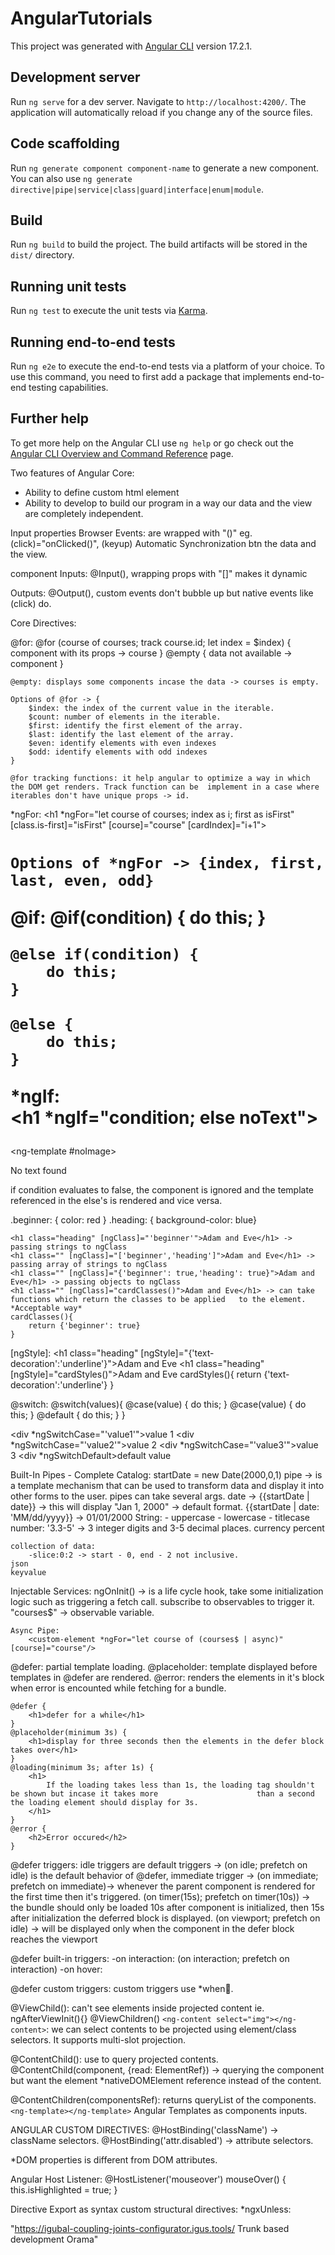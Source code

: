 # AngularTutorials

This project was generated with [Angular CLI](https://github.com/angular/angular-cli) version 17.2.1.

## Development server

Run `ng serve` for a dev server. Navigate to `http://localhost:4200/`. The application will automatically reload if you change any of the source files.

## Code scaffolding

Run `ng generate component component-name` to generate a new component. You can also use `ng generate directive|pipe|service|class|guard|interface|enum|module`.

## Build

Run `ng build` to build the project. The build artifacts will be stored in the `dist/` directory.

## Running unit tests

Run `ng test` to execute the unit tests via [Karma](https://karma-runner.github.io).

## Running end-to-end tests

Run `ng e2e` to execute the end-to-end tests via a platform of your choice. To use this command, you need to first add a package that implements end-to-end testing capabilities.

## Further help

To get more help on the Angular CLI use `ng help` or go check out the [Angular CLI Overview and Command Reference](https://angular.io/cli) page.

Two features of Angular Core:
- Ability to define custom html element
- Ability to develop to build our program in a way our data and the view are completely independent.

Input properties
Browser Events: are wrapped with "()" eg. (click)="onClicked()", (keyup)
Automatic Synchronization btn the data and the view.

component Inputs: @Input(), wrapping props with "[]" makes it dynamic

Outputs: @Output(), custom events don't bubble up but native events like (click) do.

Core Directives: 

@for: 
	@for (course of courses; track course.id; let index = $index) {
		component with its props -> course
	}
	@empty {
		data not available -> component
	}

	@empty: displays some components incase the data -> courses is empty.

	Options of @for -> {
		$index: the index of the current value in the iterable.
		$count: number of elements in the iterable.
		$first: identify the first element of the array.
		$last: identify the last element of the array.
		$even: identify elements with even indexes
		$odd: identify elements with odd indexes
	}

	@for tracking functions: it help angular to optimize a way in which the DOM get renders. Track function can be 	implement in a case where iterables don't have unique props -> id.


*ngFor:
	<h1 *ngFor="let course of courses; index as i; first as isFirst" [class.is-first]="isFirst" [course]="course" 	[cardIndex]="i+1"><h1/>
	
	Options of *ngFor -> {index, first, last, even, odd}


@if:
	@if(condition) {
		do this;
	}

	@else if(condition) {
		do this;	
	}

	@else {
		do this;
	}

*ngIf: 	
	<h1 *ngIf="condition; else noText"></h1>
	<ng-template #noImage>
		<p>No text found</p>
	</ng-template>
	if condition evaluates to false, the component is ignored and the template referenced in the else's is rendered and 	vice versa.

[ngClass]: 
	style: 
		.beginner: {
			color: red
		}
		.heading: { background-color: blue}

	<h1 class="heading" [ngClass]="'beginner'">Adam and Eve</h1> -> passing strings to ngClass
	<h1 class="" [ngClass]="['beginner','heading']">Adam and Eve</h1> -> passing array of strings to ngClass
	<h1 class="" [ngClass]="{'beginner': true,'heading': true}">Adam and Eve</h1> -> passing objects to ngClass
	<h1 class="" [ngClass]="cardClasses()">Adam and Eve</h1> -> can take functions which return the classes to be applied 	to the element. *Acceptable way*
	cardClasses(){
		return {'beginner': true}
	}

[ngStyle]:
	<h1 class="heading" [ngStyle]="{'text-decoration':'underline'}">Adam and Eve</h1>
	<h1 class="heading" [ngStyle]="cardStyles()">Adam and Eve</h1>
	cardStyles(){
		return {'text-decoration':'underline'}
	}

@switch:
	@switch(values){
		@case(value) {
			do this;
		}
		@case(value) {
			do this;
		}
		@default {
			do this;
		}
	}

[ngSwitch]:
	<div [ngSwitch]="values">
		<div *ngSwitchCase="'value1'">value 1</div>
		<div *ngSwitchCase="'value2'">value 2</div>
		<div *ngSwitchCase="'value3'">value 3</div>
		<div *ngSwitchDefault>default value</div>
	</div>
	

Built-In Pipes - Complete Catalog:
	startDate = new Date(2000,0,1)
	pipe -> is a template mechanism that can be used to transform data and display it into other forms to the user. pipes 	can take several args.
	date -> {{startDate | date}} -> this will display "Jan 1, 2000" -> default format.
		     {{startDate | date: 'MM/dd/yyyy}} -> 01/01/2000
	String: 
		- uppercase
		- lowercase
		- titlecase
	number: '3.3-5' -> 3 integer digits and 3-5 decimal places.
	currency
	percent

	collection of data: 
		-slice:0:2 -> start - 0, end - 2 not inclusive.
	json
	keyvalue

Injectable Services:
	ngOnInit() -> is a life cycle hook, take some initialization logic such as triggering a fetch call.
	subscribe to observables to trigger it.
	"courses$" -> observable variable.
	
	Async Pipe:
		<custom-element *ngFor="let course of (courses$ | async)" [course]="course"/>
		

@defer: partial template loading.
@placeholder: template displayed before templates in @defer are rendered.
@error: renders the elements in it's block when error is encounted while fetching for a bundle.

	@defer {
		<h1>defer for a while</h1>
	}
	@placeholder(minimum 3s) {
		<h1>display for three seconds then the elements in the defer block takes over</h1>
	}
	@loading(minimum 3s; after 1s) {
		<h1>
			If the loading takes less than 1s, the loading tag shouldn't be shown but incase it takes more 				     	than a second the loading element should display for 3s.
		</h1>
	}
	@error {
		<h2>Error occured</h2>
	}

@defer triggers:
	idle triggers are default triggers -> (on idle; prefetch on idle) is the default behavior of @defer,
	immediate trigger -> (on immediate; prefetch on immediate)-> whenever the parent component is rendered for the first 				     time then it's triggered.
	(on timer(15s); prefetch on timer(10s))	-> the bundle should only be loaded 10s after component is initialized, then 	                                		   15s after initialization the deferred block is displayed. 
	(on viewport; prefetch on idle) -> will be displayed only when the component in the defer block reaches the 							   viewport 

@defer built-in triggers:
	-on interaction:
		(on interaction; prefetch on interaction)
	-on hover:

@defer custom triggers: custom triggers use *when.

@ViewChild(): can't see elements inside projected content ie. <ng-content></ng-content>
ngAfterViewInit(){}
@ViewChildren()
```<ng-content select="img"></ng-content>```:
			 we can select contents to be projected using element/class selectors. It supports multi-slot			 		projection.	

@ContentChild(): use to query projected contents.
@ContentChild(component, {read: ElementRef}) -> querying the component but want the element *nativeDOMElement reference 						instead of the content.

@ContentChildren(componentsRef): returns queryList of the components.
```<ng-template></ng-template>```
Angular Templates as components inputs.


ANGULAR CUSTOM DIRECTIVES:
	@HostBinding('className') -> className selectors.
	@HostBinding('attr.disabled') -> attribute selectors.

*DOM properties is different from DOM attributes.

Angular Host Listener:
	@HostListener('mouseover')
	mouseOver() {
		this.isHighlighted = true;
	}

Directive Export as syntax
custom structural directives:
	*ngxUnless: 
	

"https://igubal-coupling-joints-configurator.igus.tools/
Trunk based development
Orama"
	